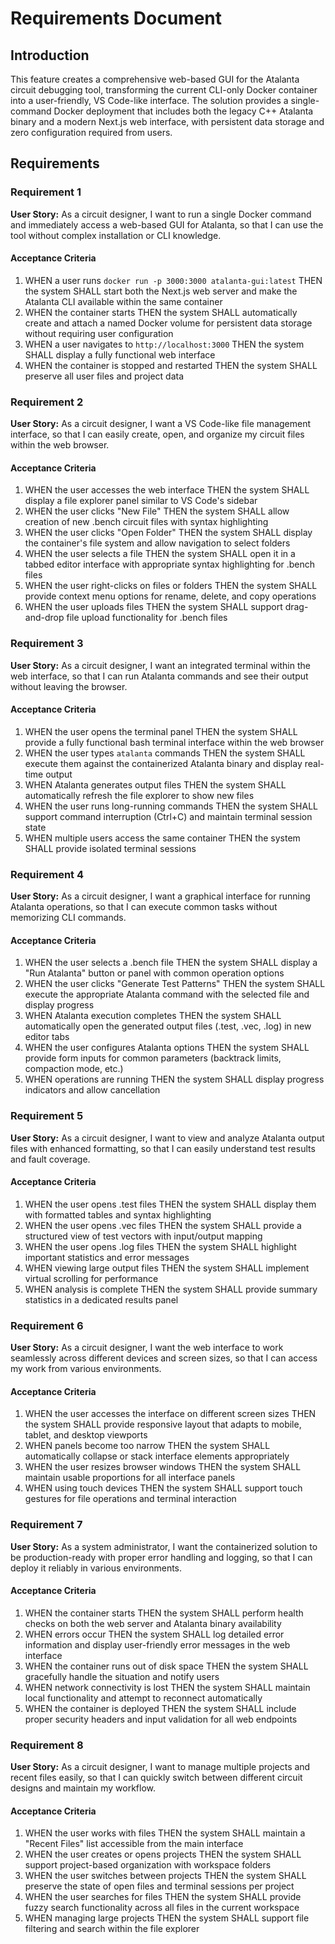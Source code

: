 # Requirements Document

## Introduction

This feature creates a comprehensive web-based GUI for the Atalanta circuit debugging tool, transforming the current CLI-only Docker container into a user-friendly, VS Code-like interface. The solution provides a single-command Docker deployment that includes both the legacy C++ Atalanta binary and a modern Next.js web interface, with persistent data storage and zero configuration required from users.

## Requirements

### Requirement 1

**User Story:** As a circuit designer, I want to run a single Docker command and immediately access a web-based GUI for Atalanta, so that I can use the tool without complex installation or CLI knowledge.

#### Acceptance Criteria

1. WHEN a user runs `docker run -p 3000:3000 atalanta-gui:latest` THEN the system SHALL start both the Next.js web server and make the Atalanta CLI available within the same container
2. WHEN the container starts THEN the system SHALL automatically create and attach a named Docker volume for persistent data storage without requiring user configuration
3. WHEN a user navigates to `http://localhost:3000` THEN the system SHALL display a fully functional web interface
4. WHEN the container is stopped and restarted THEN the system SHALL preserve all user files and project data

### Requirement 2

**User Story:** As a circuit designer, I want a VS Code-like file management interface, so that I can easily create, open, and organize my circuit files within the web browser.

#### Acceptance Criteria

1. WHEN the user accesses the web interface THEN the system SHALL display a file explorer panel similar to VS Code's sidebar
2. WHEN the user clicks "New File" THEN the system SHALL allow creation of new .bench circuit files with syntax highlighting
3. WHEN the user clicks "Open Folder" THEN the system SHALL display the container's file system and allow navigation to select folders
4. WHEN the user selects a file THEN the system SHALL open it in a tabbed editor interface with appropriate syntax highlighting for .bench files
5. WHEN the user right-clicks on files or folders THEN the system SHALL provide context menu options for rename, delete, and copy operations
6. WHEN the user uploads files THEN the system SHALL support drag-and-drop file upload functionality for .bench files

### Requirement 3

**User Story:** As a circuit designer, I want an integrated terminal within the web interface, so that I can run Atalanta commands and see their output without leaving the browser.

#### Acceptance Criteria

1. WHEN the user opens the terminal panel THEN the system SHALL provide a fully functional bash terminal interface within the web browser
2. WHEN the user types `atalanta` commands THEN the system SHALL execute them against the containerized Atalanta binary and display real-time output
3. WHEN Atalanta generates output files THEN the system SHALL automatically refresh the file explorer to show new files
4. WHEN the user runs long-running commands THEN the system SHALL support command interruption (Ctrl+C) and maintain terminal session state
5. WHEN multiple users access the same container THEN the system SHALL provide isolated terminal sessions

### Requirement 4

**User Story:** As a circuit designer, I want a graphical interface for running Atalanta operations, so that I can execute common tasks without memorizing CLI commands.

#### Acceptance Criteria

1. WHEN the user selects a .bench file THEN the system SHALL display a "Run Atalanta" button or panel with common operation options
2. WHEN the user clicks "Generate Test Patterns" THEN the system SHALL execute the appropriate Atalanta command with the selected file and display progress
3. WHEN Atalanta execution completes THEN the system SHALL automatically open the generated output files (.test, .vec, .log) in new editor tabs
4. WHEN the user configures Atalanta options THEN the system SHALL provide form inputs for common parameters (backtrack limits, compaction mode, etc.)
5. WHEN operations are running THEN the system SHALL display progress indicators and allow cancellation

### Requirement 5

**User Story:** As a circuit designer, I want to view and analyze Atalanta output files with enhanced formatting, so that I can easily understand test results and fault coverage.

#### Acceptance Criteria

1. WHEN the user opens .test files THEN the system SHALL display them with formatted tables and syntax highlighting
2. WHEN the user opens .vec files THEN the system SHALL provide a structured view of test vectors with input/output mapping
3. WHEN the user opens .log files THEN the system SHALL highlight important statistics and error messages
4. WHEN viewing large output files THEN the system SHALL implement virtual scrolling for performance
5. WHEN analysis is complete THEN the system SHALL provide summary statistics in a dedicated results panel

### Requirement 6

**User Story:** As a circuit designer, I want the web interface to work seamlessly across different devices and screen sizes, so that I can access my work from various environments.

#### Acceptance Criteria

1. WHEN the user accesses the interface on different screen sizes THEN the system SHALL provide responsive layout that adapts to mobile, tablet, and desktop viewports
2. WHEN panels become too narrow THEN the system SHALL automatically collapse or stack interface elements appropriately
3. WHEN the user resizes browser windows THEN the system SHALL maintain usable proportions for all interface panels
4. WHEN using touch devices THEN the system SHALL support touch gestures for file operations and terminal interaction

### Requirement 7

**User Story:** As a system administrator, I want the containerized solution to be production-ready with proper error handling and logging, so that I can deploy it reliably in various environments.

#### Acceptance Criteria

1. WHEN the container starts THEN the system SHALL perform health checks on both the web server and Atalanta binary availability
2. WHEN errors occur THEN the system SHALL log detailed error information and display user-friendly error messages in the web interface
3. WHEN the container runs out of disk space THEN the system SHALL gracefully handle the situation and notify users
4. WHEN network connectivity is lost THEN the system SHALL maintain local functionality and attempt to reconnect automatically
5. WHEN the container is deployed THEN the system SHALL include proper security headers and input validation for all web endpoints

### Requirement 8

**User Story:** As a circuit designer, I want to manage multiple projects and recent files easily, so that I can quickly switch between different circuit designs and maintain my workflow.

#### Acceptance Criteria

1. WHEN the user works with files THEN the system SHALL maintain a "Recent Files" list accessible from the main interface
2. WHEN the user creates or opens projects THEN the system SHALL support project-based organization with workspace folders
3. WHEN the user switches between projects THEN the system SHALL preserve the state of open files and terminal sessions per project
4. WHEN the user searches for files THEN the system SHALL provide fuzzy search functionality across all files in the current workspace
5. WHEN managing large projects THEN the system SHALL support file filtering and search within the file explorer